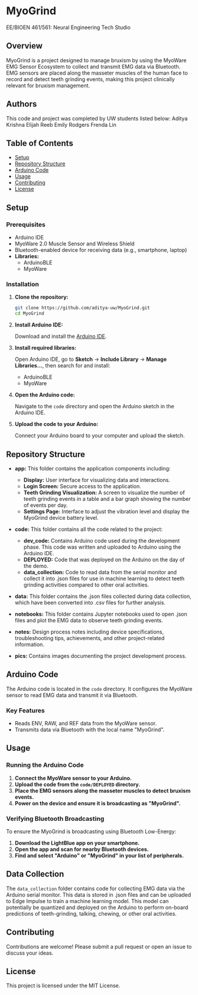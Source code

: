 # MyoGrind

EE/BIOEN 461/561: Neural Engineering Tech Studio

## Overview

MyoGrind is a project designed to manage bruxism by using the MyoWare EMG Sensor Ecosystem to collect and transmit EMG data via Bluetooth. EMG sensors are placed along the masseter muscles of the human face to record and detect teeth grinding events, making this project clinically relevant for bruxism management.

## Authors

This code and project was completed by UW students listed below:
Aditya Krishna 
Elijah Reeb
Emily Rodgers
Frenda Lin

## Table of Contents

- [Setup](#setup)
- [Repository Structure](#repository-structure)
- [Arduino Code](#arduino-code)
- [Usage](#usage)
- [Contributing](#contributing)
- [License](#license)

## Setup

### Prerequisites

- Arduino IDE
- MyoWare 2.0 Muscle Sensor and Wireless Shield
- Bluetooth-enabled device for receiving data (e.g., smartphone, laptop)
- **Libraries:**
  - ArduinoBLE
  - MyoWare

### Installation

1. **Clone the repository:**

    ```bash
    git clone https://github.com/aditya-uw/MyoGrind.git
    cd MyoGrind
    ```

2. **Install Arduino IDE:**

    Download and install the [Arduino IDE](https://www.arduino.cc/en/software).

3. **Install required libraries:**

    Open Arduino IDE, go to **Sketch** -> **Include Library** -> **Manage Libraries...**, then search for and install:
    - ArduinoBLE
    - MyoWare

4. **Open the Arduino code:**

    Navigate to the `code` directory and open the Arduino sketch in the Arduino IDE.

5. **Upload the code to your Arduino:**

    Connect your Arduino board to your computer and upload the sketch.

## Repository Structure
- **app:** This folder contains the application components including:
  - **Display:** User interface for visualizing data and interactions.
  - **Login Screen:** Secure access to the application.
  - **Teeth Grinding Visualization:** A screen to visualize the number of teeth grinding events in a table and a bar graph showing the number of events per day.
  - **Settings Page:** Interface to adjust the vibration level and display the MyoGrind device battery level.
- **code:** This folder contains all the code related to the project:
  - **dev_code:** Contains Arduino code used during the development phase. This code was written and uploaded to Arduino using the Arduino IDE.
  - **DEPLOYED:** Code that was deployed on the Arduino on the day of the demo.
  - **data_collection:** Code to read data from the serial monitor and collect it into .json files for use in machine learning to detect teeth grinding activities compared to other oral activities.
- **data:** This folder contains the .json files collected during data collection, which have been converted into .csv files for further analysis.

- **notebooks:** This folder contains Jupyter notebooks used to open .json files and plot the EMG data to observe teeth grinding events.

- **notes:** Design process notes including device specifications, troubleshooting tips, achievements, and other project-related information.

- **pics:** Contains images documenting the project development process.

## Arduino Code

The Arduino code is located in the `code` directory. It configures the MyoWare sensor to read EMG data and transmit it via Bluetooth.

### Key Features

- Reads ENV, RAW, and REF data from the MyoWare sensor.
- Transmits data via Bluetooth with the local name "MyoGrind".

## Usage

### Running the Arduino Code

1. **Connect the MyoWare sensor to your Arduino.**
2. **Upload the code from the `code/DEPLOYED` directory.**
3. **Place the EMG sensors along the masseter muscles to detect bruxism events.**
4. **Power on the device and ensure it is broadcasting as "MyoGrind".**

### Verifying Bluetooth Broadcasting

To ensure the MyoGrind is broadcasting using Bluetooth Low-Energy:

1. **Download the LightBlue app on your smartphone.**
2. **Open the app and scan for nearby Bluetooth devices.**
3. **Find and select "Arduino" or "MyoGrind" in your list of peripherals.**

## Data Collection

The `data_collection` folder contains code for collecting EMG data via the Arduino serial monitor. This data is stored in .json files and can be uploaded to Edge Impulse to train a machine learning model. This model can potentially be quantized and deployed on the Arduino to perform on-board predictions of teeth-grinding, talking, chewing, or other oral activities.

## Contributing

Contributions are welcome! Please submit a pull request or open an issue to discuss your ideas.

## License

This project is licensed under the MIT License.
